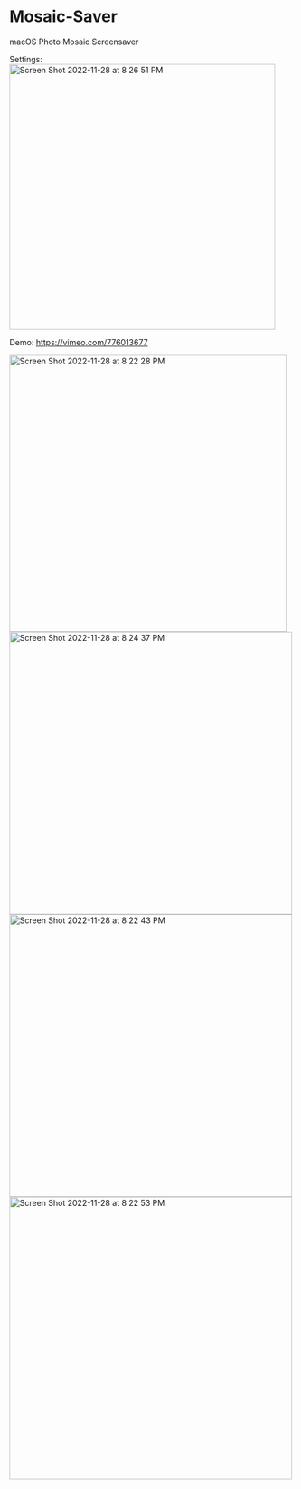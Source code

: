 # Mosaic-Saver
macOS Photo Mosaic Screensaver

Settings:
<img width="470" alt="Screen Shot 2022-11-28 at 8 26 51 PM" src="https://user-images.githubusercontent.com/6599072/204415791-1b1565e8-3e00-4fb3-acab-7f6f5b3ce8b2.png">


Demo: https://vimeo.com/776013677

<img width="490" alt="Screen Shot 2022-11-28 at 8 22 28 PM" src="https://user-images.githubusercontent.com/6599072/204415378-8ff260a0-48ab-41df-8acc-557d0073bacc.png">

<img width="500" alt="Screen Shot 2022-11-28 at 8 24 37 PM" src="https://user-images.githubusercontent.com/6599072/204415543-ea55a0c9-dd9d-432e-ab60-f7ec1b222553.png">


<img width="500" alt="Screen Shot 2022-11-28 at 8 22 43 PM" src="https://user-images.githubusercontent.com/6599072/204415391-8e9f9e6d-2329-4811-9540-c8a1abe57858.png">

<img width="500" alt="Screen Shot 2022-11-28 at 8 22 53 PM" src="https://user-images.githubusercontent.com/6599072/204415419-4a11916f-932c-4d1a-a0a8-3f8f6de2d807.png">
